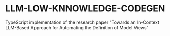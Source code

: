 # LLM-LOW-KNNOWLEDGE-CODEGEN
TypeScript implementation of the research paper "Towards an In-Context LLM-Based Approach for Automating the Definition of Model Views"
